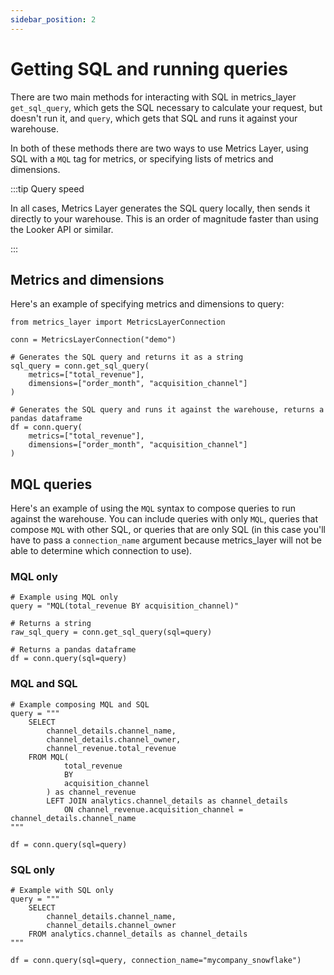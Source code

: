 ```yaml
---
sidebar_position: 2
---
```


# Getting SQL and running queries

There are two main methods for interacting with SQL in metrics_layer `get_sql_query`, which gets the SQL necessary to calculate your request, but doesn't run it, and `query`, which gets that SQL and runs it against your warehouse.

In both of these methods there are two ways to use Metrics Layer, using SQL with a `MQL` tag for metrics, or specifying lists of metrics and dimensions.

:::tip Query speed

In all cases, Metrics Layer generates the SQL query locally, then sends it directly to your warehouse. This is an order of magnitude faster than using the Looker API or similar.

:::

## Metrics and dimensions

Here's an example of specifying metrics and dimensions to query:

```
from metrics_layer import MetricsLayerConnection

conn = MetricsLayerConnection("demo")

# Generates the SQL query and returns it as a string
sql_query = conn.get_sql_query(
    metrics=["total_revenue"],
    dimensions=["order_month", "acquisition_channel"]
)

# Generates the SQL query and runs it against the warehouse, returns a pandas dataframe
df = conn.query(
    metrics=["total_revenue"],
    dimensions=["order_month", "acquisition_channel"]
)
```

## MQL queries

Here's an example of using the `MQL` syntax to compose queries to run against the warehouse. You can include queries with only `MQL`, queries that compose `MQL` with other SQL, or queries that are only SQL (in this case you'll have to pass a `connection_name` argument because metrics_layer will not be able to determine which connection to use).


### MQL only
```
# Example using MQL only
query = "MQL(total_revenue BY acquisition_channel)"

# Returns a string
raw_sql_query = conn.get_sql_query(sql=query)

# Returns a pandas dataframe
df = conn.query(sql=query)
```


### MQL and SQL
```
# Example composing MQL and SQL
query = """
    SELECT
        channel_details.channel_name,
        channel_details.channel_owner,
        channel_revenue.total_revenue
    FROM MQL(
            total_revenue
            BY
            acquisition_channel
        ) as channel_revenue
        LEFT JOIN analytics.channel_details as channel_details
            ON channel_revenue.acquisition_channel = channel_details.channel_name
"""

df = conn.query(sql=query)
```

### SQL only
```
# Example with SQL only
query = """
    SELECT
        channel_details.channel_name,
        channel_details.channel_owner
    FROM analytics.channel_details as channel_details
"""

df = conn.query(sql=query, connection_name="mycompany_snowflake")
```

